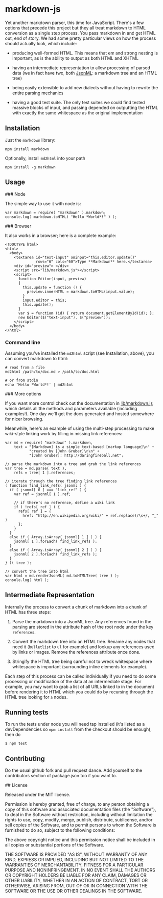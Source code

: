 markdown-js
===========

Yet another markdown parser, this time for JavaScript. There's a few
options that precede this project but they all treat markdown to HTML
conversion as a single step process. You pass markdown in and get HTML
out, end of story. We had some pretty particular views on how the
process should actually look, which include:

  * producing well-formed HTML. This means that em and strong nesting is
    important, as is the ability to output as both HTML and XHTML

  * having an intermediate representation to allow processing of parsed
    data (we in fact have two, both [JsonML]: a markdown tree and an
    HTML tree)

  * being easily extensible to add new dialects without having to
    rewrite the entire parsing mechanics

  * having a good test suite. The only test suites we could find tested
    massive blocks of input, and passing depended on outputting the HTML
    with exactly the same whitespace as the original implementation

[JsonML]: http://jsonml.org/ "JSON Markup Language"

## Installation

Just the `markdown` library:

    npm install markdown

Optionally, install `md2html` into your path

    npm install -g markdown

## Usage

### Node

The simple way to use it with node is:

    var markdown = require( "markdown" ).markdown;
    console.log( markdown.toHTML( "Hello *World*!" ) );

### Browser

It also works in a browser; here is a complete example:

    <!DOCTYPE html>
    <html>
      <body>
        <textarea id="text-input" oninput="this.editor.update()"
                  rows="6" cols="60">Type **Markdown** here.</textarea>
        <div id="preview"> </div>
        <script src="lib/markdown.js"></script>
        <script>
          function Editor(input, preview)
          {
            this.update = function () {
              preview.innerHTML = markdown.toHTML(input.value);
            }
            input.editor = this;
            this.update();
          }
          var $ = function (id) { return document.getElementById(id); };
          new Editor($("text-input"), $("preview"));
        </script>
      </body>
    </html>

### Command line

Assuming you've installed the `md2html` script (see Installation,
above), you can convert markdown to html:

    # read from a file
    md2html /path/to/doc.md > /path/to/doc.html

    # or from stdin
    echo 'Hello *World*!' | md2html

### More options

If you want more control check out the documentation in
[lib/markdown.js] which details all the methods and parameters
available (including examples!). One day we'll get the docs generated
and hosted somewhere for nicer browsing.

[lib/markdown.js]: http://github.com/evilstreak/markdown-js/blob/master/lib/markdown.js

Meanwhile, here's an example of using the multi-step processing to
make wiki-style linking work by filling in missing link references:

    var md = require( "markdown" ).markdown,
        text = "[Markdown] is a simple text-based [markup language]\n" +
               "created by [John Gruber]\n\n" +
               "[John Gruber]: http://daringfireball.net";

    // parse the markdown into a tree and grab the link references
    var tree = md.parse( text ),
        refs = tree[ 1 ].references;

    // iterate through the tree finding link references
    ( function find_link_refs( jsonml ) {
      if ( jsonml[ 0 ] === "link_ref" ) {
        var ref = jsonml[ 1 ].ref;

        // if there's no reference, define a wiki link
        if ( !refs[ ref ] ) {
          refs[ ref ] = {
            href: "http://en.wikipedia.org/wiki/" + ref.replace(/\s+/, "_" )
          };
        }
      }
      else if ( Array.isArray( jsonml[ 1 ] ) ) {
        jsonml[ 1 ].forEach( find_link_refs );
      }
      else if ( Array.isArray( jsonml[ 2 ] ) ) {
        jsonml[ 2 ].forEach( find_link_refs );
      }
    } )( tree );

    // convert the tree into html
    var html = md.renderJsonML( md.toHTMLTree( tree ) );
    console.log( html );

## Intermediate Representation

Internally the process to convert a chunk of markdown into a chunk of
HTML has three steps:

 1. Parse the markdown into a JsonML tree. Any references found in the
    parsing are stored in the attribute hash of the root node under the
    key `references`.

 2. Convert the markdown tree into an HTML tree. Rename any nodes that
    need it (`bulletlist` to `ul` for example) and lookup any references
    used by links or images. Remove the references attribute once done.

 3. Stringify the HTML tree being careful not to wreck whitespace where
    whitespace is important (surrounding inline elements for example).

Each step of this process can be called individually if you need to do
some processing or modification of the data at an intermediate stage.
For example, you may want to grab a list of all URLs linked to in the
document before rendering it to HTML which you could do by recursing
through the HTML tree looking for `a` nodes.

## Running tests

To run the tests under node you will need tap installed (it's listed as a
devDependencies so `npm install` from the checkout should be enough), then do

    $ npm test

## Contributing

Do the usual github fork and pull request dance. Add yourself to the
contributors section of package.json too if you want to.

## License

Released under the MIT license.

Permission is hereby granted, free of charge, to any person obtaining a copy of
this software and associated documentation files (the "Software"), to deal in
the Software without restriction, including without limitation the rights to
use, copy, modify, merge, publish, distribute, sublicense, and/or sell copies of
the Software, and to permit persons to whom the Software is furnished to do so,
subject to the following conditions:

The above copyright notice and this permission notice shall be included in all
copies or substantial portions of the Software.

THE SOFTWARE IS PROVIDED "AS IS", WITHOUT WARRANTY OF ANY KIND, EXPRESS OR
IMPLIED, INCLUDING BUT NOT LIMITED TO THE WARRANTIES OF MERCHANTABILITY, FITNESS
FOR A PARTICULAR PURPOSE AND NONINFRINGEMENT. IN NO EVENT SHALL THE AUTHORS OR
COPYRIGHT HOLDERS BE LIABLE FOR ANY CLAIM, DAMAGES OR OTHER LIABILITY, WHETHER
IN AN ACTION OF CONTRACT, TORT OR OTHERWISE, ARISING FROM, OUT OF OR IN
CONNECTION WITH THE SOFTWARE OR THE USE OR OTHER DEALINGS IN THE SOFTWARE.
